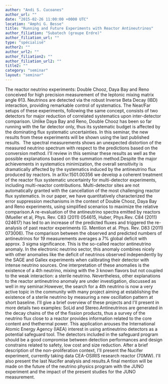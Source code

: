 ```yaml
---
author: "Andi S. Cucoanes"
author_url: ""
date: "2015-02-26 11:00:00 +0000 UTC"
location: "Amphi G. Besse"
title: "Running and Future Experiments with Reactor Antineutrinos"
author_filiation: "Subatech (groupe Erdre)"
author_filiation_url: ""
type: "spécialisé"
author2: ""
author_url2: ""
author_filiation2: ""
author_filiation_url2: ""
title2: ""
category: "seminar" 
layout: "seminar"
---
```

The reactor neutrino experiments: Double Chooz, Daya Bay and Reno conceived for high precision measurement of the leptonic mixing matrix angle θ13. Neutrinos are detected via the robust Inverse Beta Decay (IBD) interaction, providing remarkable control of systematics. The Near/Far setups of these experiments, following the same concept, consists of two detectors for major reduction of correlated systematics upon inter-detector comparison. Unlike Daya Bay and Reno, Double Chooz has been so far running with the far detector only, thus its systematic budget is affected by the dominating flux systematic uncertainties. In this seminar, the new results from these experiments will be shown using the last published results.  The spectral measurements shows an unexpected distortion of the measured neutrino spectrum with respect to the predictions based on the conversion method. I'll review in this seminar these results as well as the possible explanations based on the summation method.Despite the major achievements in systematics minimization, the overall sensitivity is dramatically affected by the systematics induced by the antineutrino flux produced by reactors. In arXiv:1501.00356 we develop a coherent treatment of the reactor flux systematic uncertainty for multi-detector experiments, including multi-reactor contributions. Multi-detector sites are not automatically granted with the cancellation of the most challenging reactor flux systematics. In our paper, we have quantitatively characterized the error suppression mechanisms in the context of Double Chooz, Daya Bay and Reno experiments, using simplified scenarios to maximize the relative comparison.A re-evaluation of the antineutrino spectra emitted by reactors (Mueller et al, Phys. Rev. C83 (2011) 054615, Huber, Phys.Rev. C84 (2011) 024617) has led to an increase of the predicted fluxes and triggered the re-analysis of past reactor experiments (G. Mention et al. Phys. Rev. D83 (2011) 073006). The comparison between the observed and predicted numbers of antineutrinos for 19 measurements averages a 7% global deficit with approx. 3 sigma significance. This is the so-called reactor antineutrino anomaly. In the electronic neutrino sector, this anomaly combines nicely with other anomalies like the deficit of neutrinos observed independently by the SAGE and Gallex experiments when calibrating their detector with intense neutrino sources. One interpretation of these anomalies is the existence of a 4th neutrino, mixing with the 3 known flavors but not coupled to the weak interaction: a sterile neutrino. Nevertheless, other explanations to the reactor antineutrino anomaly are under investigation, discussed as well in my seminar.However, the search for a 4th neutrino is now a very active topic in the community with many project aiming at establishing the existence of a sterile neutrino by measuring a new oscillation pattern at short baseline. I'll give a brief overview of these projects and I'll present in more details two examples: SoLid and Stereo.Antineutrinos are generated in the decay chains of the of the fission products, thus a survey of the neutrino flux close to a reactor provides information related to the core content and thethermal power. This application arouses the International Atomic Energy Agency (IAEA) interest in using antineutrino detectors as a potential safeguard tool. The detectors included in the safeguard program should be a good compromise between detection performances and design constrains related to safety, low cost and size reduction. After a brief description of the non-proliferation context, I'll present the Nucifer experiment, currently taking data CEA-OSIRIS research reactor (70MW). I'll also present the last Nucifer analysis and results.A final mention will be made on the future of the neutrino physics program with the JUNO experiment and the impact of the present studies for the JUNO measurement.
